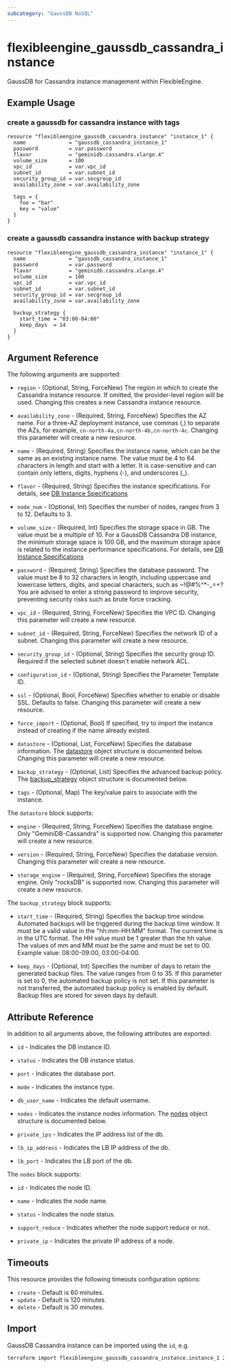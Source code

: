 ```yaml
---
subcategory: "GaussDB NoSQL"
---
```


# flexibleengine_gaussdb_cassandra_instance

GaussDB for Cassandra instance management within FlexibleEngine.

## Example Usage

### create a gaussdb for cassandra instance with tags

```hcl
resource "flexibleengine_gaussdb_cassandra_instance" "instance_1" {
  name              = "gaussdb_cassandra_instance_1"
  password          = var.password
  flavor            = "geminidb.cassandra.xlarge.4"
  volume_size       = 100
  vpc_id            = var.vpc_id
  subnet_id         = var.subnet_id
  security_group_id = var.secgroup_id
  availability_zone = var.availability_zone

  tags = {
    foo = "bar"
    key = "value"
  }
}
```

### create a gaussdb cassandra instance with backup strategy

```hcl
resource "flexibleengine_gaussdb_cassandra_instance" "instance_1" {
  name              = "gaussdb_cassandra_instance_1"
  password          = var.password
  flavor            = "geminidb.cassandra.xlarge.4"
  volume_size       = 100
  vpc_id            = var.vpc_id
  subnet_id         = var.subnet_id
  security_group_id = var.secgroup_id
  availability_zone = var.availability_zone

  backup_strategy {
    start_time = "03:00-04:00"
    keep_days  = 14
  }
}
```

## Argument Reference

The following arguments are supported:

* `region` - (Optional, String, ForceNew) The region in which to create the Cassandra instance resource. If omitted, the
  provider-level region will be used. Changing this creates a new Cassandra instance resource.

* `availability_zone` - (Required, String, ForceNew) Specifies the AZ name. For a three-AZ deployment instance,
  use commas (,) to separate the AZs, for example, `cn-north-4a,cn-north-4b,cn-north-4c`.
  Changing this parameter will create a new resource.

* `name` - (Required, String) Specifies the instance name, which can be the same as an existing instance name. The value
  must be 4 to 64 characters in length and start with a letter. It is case-sensitive and can contain only letters,
  digits, hyphens (-), and underscores (_).

* `flavor` - (Required, String) Specifies the instance specifications. For details,
  see [DB Instance Specifications](https://docs.prod-cloud-ocb.orange-business.com/usermanual/nosql/nosql_05_0017.html)

* `node_num` - (Optional, Int) Specifies the number of nodes, ranges from 3 to 12. Defaults to 3.

* `volume_size` - (Required, Int) Specifies the storage space in GB. The value must be a multiple of 10. For a GaussDB
  Cassandra DB instance, the minimum storage space is 100 GB, and the maximum storage space is related to the instance
  performance specifications. For details,
  see [DB Instance Specifications](https://docs.prod-cloud-ocb.orange-business.com/usermanual/nosql/nosql_05_0017.html)

* `password` - (Required, String) Specifies the database password. The value must be 8 to 32 characters in length,
  including uppercase and lowercase letters, digits, and special characters, such as ~!@#%^*-_=+? You are advised to
  enter a strong password to improve security, preventing security risks such as brute force cracking.

* `vpc_id` - (Required, String, ForceNew) Specifies the VPC ID. Changing this parameter will create a new resource.

* `subnet_id` - (Required, String, ForceNew) Specifies the network ID of a subnet. Changing this parameter will create a
  new resource.

* `security_group_id` - (Optional, String) Specifies the security group ID. Required if the selected subnet doesn't
  enable network ACL.

* `configuration_id` - (Optional, String) Specifies the Parameter Template ID.

* `ssl` - (Optional, Bool, ForceNew) Specifies whether to enable or disable SSL. Defaults to false. Changing this
  parameter will create a new resource.

* `force_import` - (Optional, Bool) If specified, try to import the instance instead of creating if the name already
  existed.

* `datastore` - (Optional, List, ForceNew) Specifies the database information. The [datastore](#gaussdb_datastore)
  object structure is documented below. Changing this parameter will create a new resource.

* `backup_strategy` - (Optional, List) Specifies the advanced backup policy. The [backup_strategy](#gaussdb_backup_strategy)
  object structure is documented below.

* `tags` - (Optional, Map) The key/value pairs to associate with the instance.

<a name="gaussdb_datastore"></a>
The `datastore` block supports:

* `engine` - (Required, String, ForceNew) Specifies the database engine. Only "GeminiDB-Cassandra" is supported now.
  Changing this parameter will create a new resource.

* `version` - (Required, String, ForceNew) Specifies the database version.
  Changing this parameter will create a new resource.

* `storage_engine` - (Required, String, ForceNew) Specifies the storage engine. Only "rocksDB" is supported now.
  Changing this parameter will create a new resource.

<a name="gaussdb_backup_strategy"></a>
The `backup_strategy` block supports:

* `start_time` - (Required, String) Specifies the backup time window. Automated backups will be triggered during the
  backup time window. It must be a valid value in the "hh:mm-HH:MM" format. The current time is in the UTC format. The
  HH value must be 1 greater than the hh value. The values of mm and MM must be the same and must be set to 00. Example
  value: 08:00-09:00, 03:00-04:00.

* `keep_days` - (Optional, Int) Specifies the number of days to retain the generated backup files. The value ranges from
  0 to 35. If this parameter is set to 0, the automated backup policy is not set. If this parameter is not transferred,
  the automated backup policy is enabled by default. Backup files are stored for seven days by default.

## Attribute Reference

In addition to all arguments above, the following attributes are exported:

* `id` - Indicates the DB instance ID.

* `status` - Indicates the DB instance status.

* `port` - Indicates the database port.

* `mode` - Indicates the instance type.

* `db_user_name` - Indicates the default username.

* `nodes` - Indicates the instance nodes information. The [nodes](#gaussdb_nodes) object structure is documented below.

* `private_ips` - Indicates the IP address list of the db.

* `lb_ip_address` - Indicates the LB IP address of the db.

* `lb_port` - Indicates the LB port of the db.

<a name="gaussdb_nodes"></a>
The `nodes` block supports:

* `id` - Indicates the node ID.

* `name` - Indicates the node name.

* `status` - Indicates the node status.

* `support_reduce` - Indicates whether the node support reduce or not.

* `private_ip` - Indicates the private IP address of a node.

## Timeouts

This resource provides the following timeouts configuration options:

* `create` - Default is 60 minutes.
* `update` - Default is 120 minutes.
* `delete` - Default is 30 minutes.

## Import

GaussDB Cassandra instance can be imported using the `id`, e.g.

```bash
terraform import flexibleengine_gaussdb_cassandra_instance.instance_1 2e045d8b-b226-4aa2-91b9-7e76357655c06
```
